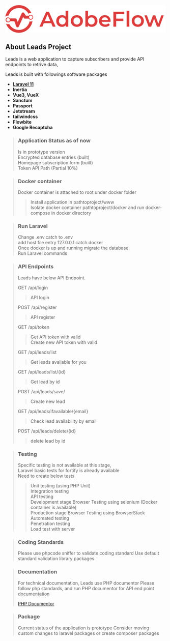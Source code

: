 ![adobeflow](doc/_assets/adobe-flow-net-logo-long.png)

## About Leads Project

Leads is a web application to capture subscribers and provide API endpoints to retrive data,

Leads is built with followings software packages

- **[Laravel 11](https://vehikl.com/)**
- **Inertia**
- **Vue3, VueX**
- **Sanctum**
- **Passport**
- **Jetstream**
- **tailwindcss**
- **Flowbite**
- **Google Recaptcha**

> ### Application Status as of now
> 
> Is in prototype version <br>
> Encrypted database entries (built)<br>
> Homepage subscription form (built)<br>
> Token API Path (Partial 10%)<br>


> ### Docker container
>
> Docker container is attached to root under docker folder<br>
>> Install application in pathtoproject/www
>> <br>Isolate docker container pathtoproject/docker and run docker-compose in docker directory

> ### Run Laravel
>
> Change .env.catch to .env <br>
> add host file entry 127.0.0.1       catch.docker<br>
> Once docker is up and running migrate the database<br>
> Run Laravel commands<br>

> ### API Endpoints
>
> Leads have below API Endpoint. 
>
> GET /api/login <br>
> > API login
>
> POST /api/register <br>
> > API register<br>
> 
> GET /api/token <br>
> > Get API token with valid <br> Create new API token with valid
> 
> GET /api/leads/list <br>
> > Get leads available for you
>
> GET /api/leads/list/{id} <br>
> > Get lead by id
> 
> POST /api/leads/save/ <br>
> > Create new lead
> 
> GET /api/leads/ifavailable/{email} <br>
> > Check lead availability by email
> 
> POST /api/leads/delete/{id} <br>
> > delete lead by id

> ### Testing
> 
> Specific testing is not available at this stage, <br>
> Laravel basic tests for fortify is already available <br>
> Need to create below tests
> 
> > Unit testing (using PHP Unit)<br>
> > Integration testing<br>
> > API testing<br>
> > Development stage Browser Testing using selenium (Docker container is available)<br>
> > Production stage Browser Testing using BrowserStack Automated testing<br>
> > Penetration testing<br>
> > Load test with server<br>

> ### Coding Standards
> 
> Please use phpcode sniffer to validate coding standard
> Use default standard validation library packages

> ### Documentation
>
> For technical documentation, Leads use PHP documentor
> Please follow php standards, and run PHP documentor for API end point documentation
>
> [PHP Documentor](https://www.phpdoc.org/)

> ### Package
>
> Current status of the application is prototype
> Consider moving custom changes to laravel packages or create composer packages
